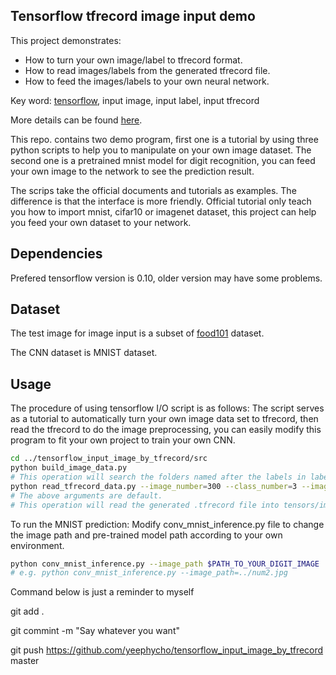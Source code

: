 ## Tensorflow tfrecord image input demo
This project demonstrates:
- How to turn your own image/label to tfrecord format.
- How to read images/labels from the generated tfrecord file.
- How to feed the images/labels to your own neural network.

Key word: [tensorflow](https://www.tensorflow.org/), input image, input label, input tfrecord

More details can be found [here](http://yeephycho.github.io/2016/08/15/image-data-in-tensorflow/).

This repo. contains two demo program, first one is a tutorial by using three python scripts to help you to manipulate on your own image dataset. The second one is a pretrained mnist model for digit recognition, you can feed your own image to the network to see the prediction result.

The scrips take the official documents and tutorials as examples. The difference is that the interface is more friendly. Official tutorial only teach you how to import mnist, cifar10 or imagenet dataset, this project can help you feed your own dataset to your network.

## Dependencies
Prefered tensorflow version is 0.10, older version may have some problems.

## Dataset
The test image for image input is a subset of [food101](https://www.vision.ee.ethz.ch/datasets_extra/food-101/) dataset.

The CNN dataset is MNIST dataset.

## Usage
The procedure of using tensorflow I/O script is as follows:
The script serves as a tutorial to automatically turn your own image data set to tfrecord, then read the tfrecord to do the image preprocessing, you can easily modify this program to fit your own project to train your own CNN.
``` bash
cd ../tensorflow_input_image_by_tfrecord/src
python build_image_data.py
# This operation will search the folders named after the labels in label.txt file, then turn all the files in the labeled folders to .tfrecord file. Check the label.txt file to learn more.
python read_tfrecord_data.py --image_number=300 --class_number=3 --image_height=299 --image_width=299
# The above arguments are default.
# This operation will read the generated .tfrecord file into tensors/images, and write the image to the resized_image folder, the default image size is 299x299. You also can pass arguments: image_number, class_number, image_height, image_width.
```

To run the MNIST prediction:
Modify conv_mnist_inference.py file to change the image path and pre-trained model path according to your own environment.
``` bash
python conv_mnist_inference.py --image_path $PATH_TO_YOUR_DIGIT_IMAGE 
# e.g. python conv_mnist_inference.py --image_path=../num2.jpg
```

Command below is just a reminder to myself

git add .

git commint -m "Say whatever you want"

git push https://github.com/yeephycho/tensorflow_input_image_by_tfrecord master
